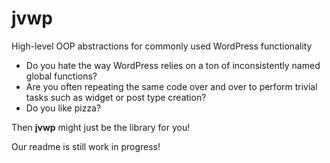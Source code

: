 jvwp
====

High-level OOP abstractions for commonly used WordPress functionality

* Do you hate the way WordPress relies on a ton of inconsistently named global functions? 
* Are you often repeating the same code over and over to perform trivial tasks such as widget or post type creation? 
* Do you like pizza?

Then **jvwp** might just be the library for you!

Our readme is still work in progress!
